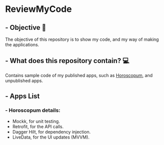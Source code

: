 # ReviewMyCode

## - Objective 🧠

The objective of this repository is to show my code, and my way of making the applications.

## - What does this repository contain? 💻

Contains sample code of my published apps, such as [Horoscopum](https://play.google.com/store/apps/details?id=com.bitbiird.horoscopum), and unpublished apps.

## - Apps List

### - Horoscopum details:

* Mockk, for unit testing.
* Retrofit, for the API calls.
* Dagger Hilt, for dependency injection.
* LiveData, for the UI updates (MVVM).
